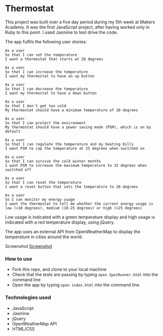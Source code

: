 # Thermostat

This project was built over a five day period during my 5th week at Makers Academy. It was the first JavaScript project, after having worked only in Ruby to this point. I used Jasmine to test drive the code.

The app fulfils the following user stories:

```
As a user
So that I can set the temperature
I want a thermostat that starts at 20 degrees
```

```
As a user
So that I can increase the temperature
I want my thermostat to have an up button
```

```
As a user
So that I can decrease the temperature
I want my thermostat to have a down button
```

```
As a user
So that I don't get too cold
My thermostat should have a minimum temperature of 10 degrees
```

```
As a user
So that I can protect the environment
My thermostat should have a power saving mode (PSM), which is on by default
```

```
As a user
So that I can regulate the temperature and my heating bills
I want PSM to cap the temperature at 25 degrees when switched on
```

```
As a user
So that I can survive the cold winter months
I want PSM to increase the maximum temperature to 32 degrees when switched off
```

```
As a user
So that I can reset the temperature
I want a reset button that sets the temperature to 20 degrees
```

```
As a user
So I can monitor my energy usage
I want the thermostat to tell me whether the current energy usage is low (<18 degrees), medium (18-25 degrees) or high (>25 degrees)
```

Low usage is indicated with a green temperature display and high usage is indicated with a red temperature display, using jQuery.

The app uses an external API from OpenWeatherMap to display the temperature in cities around the world.

Screenshot
[Screenshot](https://github.com/simone-smith/thermostat/blob/master/thermostat.png)

### How to use
- Fork this repo, and clone to your local machine
- Check that the tests are passing by typing `open SpecRunner.html` into the command line
- Open the app by typing `open index.html` into the command line.

### Technologies used
- JavaScript
- Jasmine
- jQuery
- OpenWeatherMap API
- HTML/CSS
